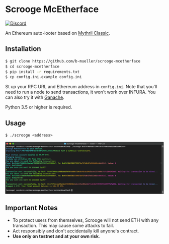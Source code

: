 # Scrooge McEtherface

[![Discord](https://img.shields.io/discord/481002907366588416.svg)](https://discord.gg/E3YrVtG)

An Ethereum auto-looter based on [Mythril Classic](https://github.com/ConsenSys/mythril-classic/).

## Installation

```bash
$ git clone https://github.com/b-mueller/scrooge-mcetherface
$ cd scrooge-mcetherface
$ pip install -r requirements.txt
$ cp config.ini.example config.ini
```

St up your RPC URL and Ethereum address in `config.ini`. Note that you'll need to run a node to send transactions, it won't work over INFURA. You can also try it with [Ganache](https://truffleframework.com/ganache).

Python 3.5 or higher is required.

## Usage

```
$ ./scrooge <address>
```

<p align="center">
	<img src="/static/screenshot.png">
</p>

## Important Notes

- To protect users from themselves, Scrooge will not send ETH with any transaction. This may cause some attacks to fail.
- Act responsibly and don't accidentally kill anyone's contract.
- **Use only on testnet and at your own risk**.

